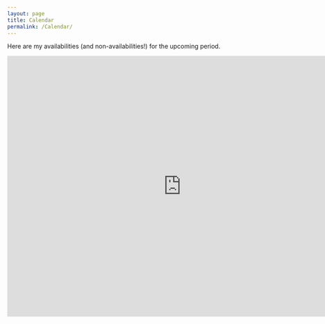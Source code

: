 ```yaml
---
layout: page
title: Calendar
permalink: /Calendar/
---
```

Here are my availabilities (and non-availabilities!) for the upcoming period.   


<iframe src="https://calendar.google.com/calendar/embed?height=600&amp;wkst=1&amp;bgcolor=%23FFFFFF&amp;src=10q1ke9l2jr1vrp6ksuohool10%40group.calendar.google.com&amp;color=%23853104&amp;ctz=Europe%2FAmsterdam" style="border-width:0" width="800" height="600" frameborder="0" scrolling="no"></iframe>
